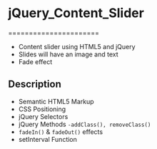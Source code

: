 # jQuery_Content_Slider
======================

+ Content slider using HTML5 and jQuery
+ Slides will have an image and text
+ Fade effect

Description 
----------------------
+ Semantic HTML5 Markup
+ CSS Positioning 
+ jQuery Selectors
+ jQuery Methods ```-addClass(), removeClass()```
+ ```fadeIn()``` & ```fadeOut()``` effects
+ setInterval Function